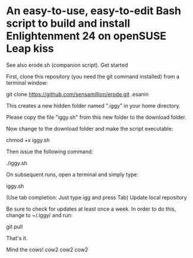 # An easy-to-use, easy-to-edit Bash script to build and install Enlightenment 24 on openSUSE Leap kiss

See also erode.sh (companion script).
Get started

First, clone this repository (you need the git command installed) from a terminal window:

git clone https://github.com/sensamillion/erode.git .esanin

This creates a new hidden folder named ".iggy" in your home directory.

Please copy the file "iggy.sh" from this new folder to the download folder.

Now change to the download folder and make the script executable:

chmod +x iggy.sh

Then issue the following command:

./iggy.sh

On subsequent runs, open a terminal and simply type:

iggy.sh

(Use tab completion: Just type igg and press Tab)
Update local repository

Be sure to check for updates at least once a week. In order to do this, change to ~/.iggy/ and run:

git pull

That's it.

Mind the cows! cow2 cow2 cow2
